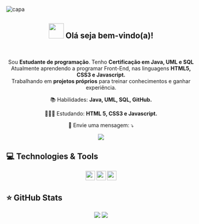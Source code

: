 ![capa](https://user-images.githubusercontent.com/79873793/119242093-a884d000-bb31-11eb-84ce-37359f011794.png)
<span align="center">

<h2 align="center"><img src="https://i.imgur.com/0hdZ65D.gif" width="40px"> Olá seja bem-vindo(a)!</h2>

</span>

<div align="center">



</div>


<br>
<p align="center">
  Sou <strong>Estudante de programação</strong>. Tenho <strong>Certificação em Java, UML e SQL</strong> Atualmente aprendendo a programar Front-End, nas linguagens <strong>HTML5, CSS3 e Javascript.</strong><br/>
  Trabalhando em <strong>projetos próprios</strong> para treinar conhecimentos e ganhar experiência.

</p>

<p align="center">
  📚 Habilidades: <strong>Java, UML, SQL, GitHub.</strong>
</p>

<p align="center">
  👩🏻‍💻 Estudando: <strong>HTML 5, CSS3 e Javascript.</strong>
</p>

<p align="center">
  💌 Envie uma mensagem: ⤵️
</p>

<p align="center">
  
  
  <a href="https://www.linkedin.com/in/camila-cassimiro-5b851289/" alt="Linkedin">
  <img src="https://img.shields.io/badge/-Linkedin-0e76a8?style=flat-square&logo=Linkedin&logoColor=white&link=https://www.linkedin.com/in/camila-cassimiro-5b851289/"/></a>
</p>  

## 💻 Technologies & Tools

<p align="center">
  
<img src="https://img.shields.io/badge/-JAVA-CB3837?style=flat-square&logo=java&logoColor=white" height="25"/>
<img src="https://img.shields.io/badge/-javascript-%23F7DF1E?style=flat-square&logo=javascript&logoColor=black" height="25"/>
<img src="https://img.shields.io/badge/-GitHub-181717?style=flat-square&logo=github" height="25"/>

## ⭐ GitHub Stats

<p align = "center">
  <img src = "https://github-readme-stats.vercel.app/api?username=camilacassimiro90&show_icons=true&theme=tokyonight&line_height=27">
  <img src = "https://github-readme-stats.vercel.app/api/top-langs/?username=camilacassimiro90&show=css,java,html,javascript,sql&theme=tokyonight">
</p>
